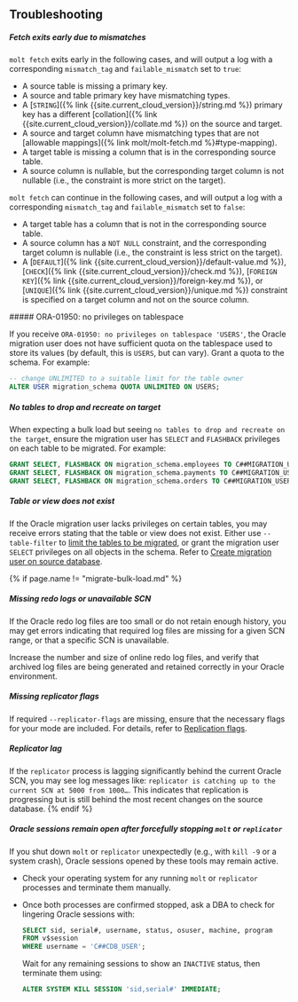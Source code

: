 ## Troubleshooting

##### Fetch exits early due to mismatches

`molt fetch` exits early in the following cases, and will output a log with a corresponding `mismatch_tag` and `failable_mismatch` set to `true`:

- A source table is missing a primary key.
- A source and table primary key have mismatching types.
- A [`STRING`]({% link {{site.current_cloud_version}}/string.md %}) primary key has a different [collation]({% link {{site.current_cloud_version}}/collate.md %}) on the source and target.
- A source and target column have mismatching types that are not [allowable mappings]({% link molt/molt-fetch.md %}#type-mapping).
- A target table is missing a column that is in the corresponding source table.
- A source column is nullable, but the corresponding target column is not nullable (i.e., the constraint is more strict on the target).

`molt fetch` can continue in the following cases, and will output a log with a corresponding `mismatch_tag` and `failable_mismatch` set to `false`:

- A target table has a column that is not in the corresponding source table.
- A source column has a `NOT NULL` constraint, and the corresponding target column is nullable (i.e., the constraint is less strict on the target).
- A [`DEFAULT`]({% link {{site.current_cloud_version}}/default-value.md %}), [`CHECK`]({% link {{site.current_cloud_version}}/check.md %}), [`FOREIGN KEY`]({% link {{site.current_cloud_version}}/foreign-key.md %}), or [`UNIQUE`]({% link {{site.current_cloud_version}}/unique.md %}) constraint is specified on a target column and not on the source column.

<section class="filter-content" markdown="1" data-scope="oracle">
##### ORA-01950: no privileges on tablespace

If you receive `ORA-01950: no privileges on tablespace 'USERS'`, the Oracle migration user does not have sufficient quota on the tablespace used to store its values (by default, this is `USERS`, but can vary). Grant a quota to the schema. For example:

~~~ sql
-- change UNLIMITED to a suitable limit for the table owner
ALTER USER migration_schema QUOTA UNLIMITED ON USERS;
~~~

##### No tables to drop and recreate on target

When expecting a bulk load but seeing `no tables to drop and recreate on the target`, ensure the migration user has `SELECT` and `FLASHBACK` privileges on each table to be migrated. For example:

~~~ sql
GRANT SELECT, FLASHBACK ON migration_schema.employees TO C##MIGRATION_USER;
GRANT SELECT, FLASHBACK ON migration_schema.payments TO C##MIGRATION_USER;
GRANT SELECT, FLASHBACK ON migration_schema.orders TO C##MIGRATION_USER;
~~~

##### Table or view does not exist

If the Oracle migration user lacks privileges on certain tables, you may receive errors stating that the table or view does not exist. Either use `--table-filter` to [limit the tables to be migrated](#schema-and-table-filtering), or grant the migration user `SELECT` privileges on all objects in the schema. Refer to [Create migration user on source database](#create-migration-user-on-source-database).

{% if page.name != "migrate-bulk-load.md" %}
##### Missing redo logs or unavailable SCN

If the Oracle redo log files are too small or do not retain enough history, you may get errors indicating that required log files are missing for a given SCN range, or that a specific SCN is unavailable.

Increase the number and size of online redo log files, and verify that archived log files are being generated and retained correctly in your Oracle environment.

##### Missing replicator flags

If required `--replicator-flags` are missing, ensure that the necessary flags for your mode are included. For details, refer to [Replication flags](#replication-flags).

##### Replicator lag

If the `replicator` process is lagging significantly behind the current Oracle SCN, you may see log messages like: `replicator is catching up to the current SCN at 5000 from 1000…`. This indicates that replication is progressing but is still behind the most recent changes on the source database.
{% endif %}

##### Oracle sessions remain open after forcefully stopping `molt` or `replicator`

If you shut down `molt` or `replicator` unexpectedly (e.g., with `kill -9` or a system crash), Oracle sessions opened by these tools may remain active.

- Check your operating system for any running `molt` or `replicator` processes and terminate them manually.
- Once both processes are confirmed stopped, ask a DBA to check for lingering Oracle sessions with:

    ~~~ sql
    SELECT sid, serial#, username, status, osuser, machine, program
    FROM v$session
    WHERE username = 'C##CDB_USER';
    ~~~

    Wait for any remaining sessions to show an `INACTIVE` status, then terminate them using:

    ~~~ sql
    ALTER SYSTEM KILL SESSION 'sid,serial#' IMMEDIATE;
    ~~~
</section>